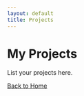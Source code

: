 ```yaml
---
layout: default
title: Projects
---
```


# My Projects

List your projects here.

[Back to Home](index.md)
